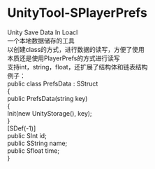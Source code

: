 # UnityTool-SPlayerPrefs
Unity Save Data In Loacl<br>
一个本地数据储存的工具<br>
以创建class的方式，进行数据的读写，方便了使用<br>
本质还是使用PlayerPrefs的方式进行读写<br>
支持int，string，float，还扩展了结构体和链表结构<br>
例子：<br>
public class PrefsData : SStruct<br>
{<br>
    public PrefsData(string key)<br>
    {<br>
        Init(new UnityStorage(), key);<br>
    }<br>
    [SDef(-1)]<br>
    public SInt id;<br>
    public SString name;<br>
    public Sfloat time;<br>
}<br>
